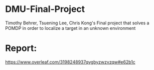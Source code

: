 # DMU-Final-Project
Timothy Behrer, Tsuening Lee, Chris Kong's Final project that solves a POMDP in order to localize a target in an unknown environment

# Report:
https://www.overleaf.com/3198248937qvgbyzwzvzqw#e62b1c


